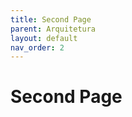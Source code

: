 ```yaml
---
title: Second Page
parent: Arquitetura
layout: default
nav_order: 2
---
```


# Second Page

